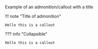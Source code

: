Example of an admonition/callout with a title 

!!! note "Title of admonition"

    Hello this is a callout

??? info "Collapsible"

    Hello this is a callout
